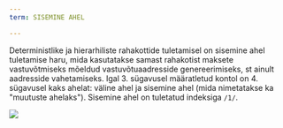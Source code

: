 ```yaml
---
term: SISEMINE AHEL

---
```

Deterministlike ja hierarhiliste rahakottide tuletamisel on sisemine ahel tuletamise haru, mida kasutatakse samast rahakotist maksete vastuvõtmiseks mõeldud vastuvõtuaadresside genereerimiseks, st ainult aadresside vahetamiseks. Igal 3. sügavusel määratletud kontol on 4. sügavusel kaks ahelat: väline ahel ja sisemine ahel (mida nimetatakse ka "muutuste ahelaks"). Sisemine ahel on tuletatud indeksiga `/1/`.

![](../../dictionnaire/assets/22.webp)